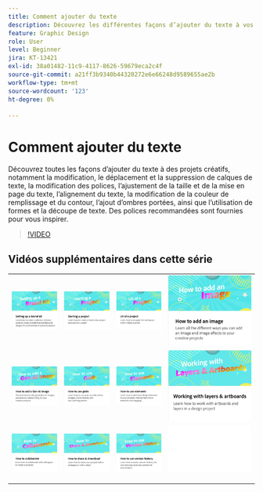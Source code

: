 ```yaml
---
title: Comment ajouter du texte
description: Découvrez les différentes façons d’ajouter du texte à vos projets créatifs
feature: Graphic Design
role: User
level: Beginner
jira: KT-13421
exl-id: 38a01482-11c9-4117-8626-59679eca2c4f
source-git-commit: a21ff3b9340b44320272e6e66248d9589655ae2b
workflow-type: tm+mt
source-wordcount: '123'
ht-degree: 0%

---
```


# Comment ajouter du texte

Découvrez toutes les façons d’ajouter du texte à des projets créatifs, notamment la modification, le déplacement et la suppression de calques de texte, la modification des polices, l’ajustement de la taille et de la mise en page du texte, l’alignement du texte, la modification de la couleur de remplissage et du contour, l’ajout d’ombres portées, ainsi que l’utilisation de formes et la découpe de texte. Des polices recommandées sont fournies pour vous inspirer.

>[!VIDEO](https://video.tv.adobe.com/v/3420222?quality=12&learn=on&hidetitle=true)

## Vidéos supplémentaires dans cette série

<table style="table-layout:fixed">
<tr>
 <td>
      <a href="brand.md">
         <img alt="Configuration d’un kit de marque" src="assets/brand.png" />
      </a>
  </td>
   <td>
      <a href="new-project.md">
         <img alt="Démarrage d’un projet" src="assets/starting-a-project.png" />
      </a>
  </td>
   <td>
      <a href="workspace.md">
         <img alt="UX d’un projet" src="assets/workspace.png" />
      </a>
  </td>
  <td>
      <a href="image-effects.md">
         <img alt="Comment ajouter une image" src="assets/image-effects.png" />
      </a>
  </td>
</tr>
<tr>
   <td>
      <a href="add-gen-ai-image.md">
         <img alt="Ajout d’une image de la génération AI" src="assets/gen-ai-image.png" />
      </a>
  </td>
   <td>
      <a href="grids.md">
         <img alt="Comment utiliser les grilles" src="assets/grids.png" />
      </a>
  </td>
   <td>
         <a href="add-design-assets.md">
            <img alt="Utilisation des éléments" src="assets/design-assets.png" />
         </a>
   </td>
    <td>
         <a href="layers.md">
            <img alt="Utilisation des calques et des plans de travail" src="assets/layers.png" />
         </a>
   </td>
</tr>
<tr>
   <td>
   <a href="collaborate.md">
      <img alt="Comment collaborer" src="assets/collaborate.png" />
   </a>
   </td>
   <td>
   <a href="share.md">
      <img alt="Partage et téléchargement" src="assets/share.png" />
   </a>
   </td>
   <td>
   <a href="version-history.md">
      <img alt="Comment utiliser l’historique des versions" src="assets/version-history.png" />
   </a>
   </td>
   <td>
      <img alt="Espaceur" src="../assets/Whitespacer.png" />
      <div>
      <br>
   </td>
</tr>
</table>